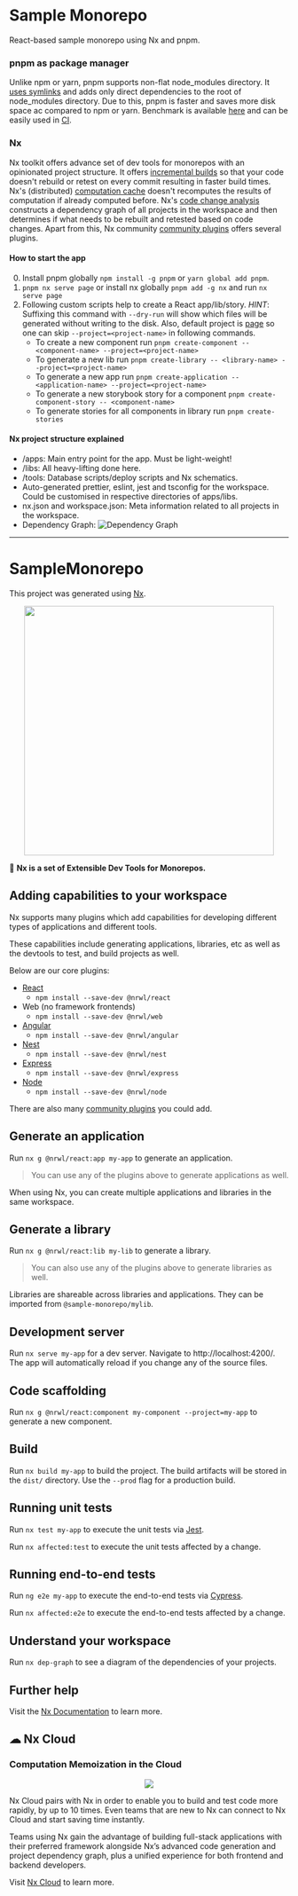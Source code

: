 # Sample Monorepo

React-based sample monorepo using Nx and pnpm.


### pnpm as package manager
Unlike npm or yarn, pnpm supports non-flat node_modules directory. It [uses symlinks](https://pnpm.js.org/motivation#creating-a-non-flat-node_modules-directory) and adds only direct dependencies to the root of node_modules directory. Due to this, pnpm is faster and saves more disk space ac compared to npm or yarn. Benchmark is available [here](https://github.com/pnpm/benchmarks-of-javascript-package-managers#lots-of-files) and can be easily used in [CI](https://pnpm.js.org/continuous-integration).

### Nx
Nx toolkit offers advance set of dev tools for monorepos with an opinionated project structure. It offers [incremental builds](https://nx.dev/latest/react/ci/incremental-builds) so that your code doesn't  rebuild or retest on every commit resulting in faster build times. Nx's (distributed) [computation cache](https://nx.dev/latest/react/core-concepts/computation-caching) doesn't recomputes the results of computation if already computed before. Nx's [code change analysis](https://nx.dev/latest/react/core-concepts/affected#code-changes-analysis) constructs a dependency graph of all projects in the workspace and then determines if what needs to be rebuilt and retested based on code changes. Apart from this, Nx community [community plugins](https://nx.dev/nx-community) offers several plugins.

#### How to start the app
0. Install pnpm globally `npm install -g pnpm` or `yarn global add pnpm`.
1. `pnpm nx serve page` or install nx globally `pnpm add -g nx` and run `nx serve page`
2. Following custom scripts help to create a React app/lib/story. _HINT_: Suffixing this command with `--dry-run` will show which files will be generated without writing to the disk. Also, default project is [page](https://github.com/vsramalwan/sample-monorepo/blob/130bc9514c0b426d028ec1cc9873c77c97c89f18/workspace.json#L6) so one can skip `--project=<project-name>` in following commands.
    * To create a new component run `pnpm create-component -- <component-name> --project=<project-name>`
    * To generate a new lib run `pnpm create-library -- <library-name> --project=<project-name>`
    * To generate a new app run `pnpm create-application -- <application-name> --project=<project-name>`
    * To generate a new storybook story for a component `pnpm create-component-story -- <component-name>`
    * To generate stories for all components in library run `pnpm create-stories`

#### Nx project structure explained
- /apps: Main entry point for the app. Must be light-weight!
- /libs: All heavy-lifting done here.
- /tools: Database scripts/deploy scripts and Nx schematics.
- Auto-generated prettier, eslint, jest and tsconfig for the workspace. Could be customised in respective directories of apps/libs.
- nx.json and workspace.json: Meta information related to all projects in the workspace.
- Dependency Graph: ![Dependency Graph](https://github.com/vsramalwan/sample-monorepo/blob/main/docs/dep-graph.png "dep-graph")

-----------------------------------------------------------------------------------------


# SampleMonorepo

This project was generated using [Nx](https://nx.dev).

<p style="text-align: center;"><img src="https://raw.githubusercontent.com/nrwl/nx/master/images/nx-logo.png" width="450"></p>

🔎 **Nx is a set of Extensible Dev Tools for Monorepos.**

## Adding capabilities to your workspace

Nx supports many plugins which add capabilities for developing different types of applications and different tools.

These capabilities include generating applications, libraries, etc as well as the devtools to test, and build projects as well.

Below are our core plugins:

- [React](https://reactjs.org)
  - `npm install --save-dev @nrwl/react`
- Web (no framework frontends)
  - `npm install --save-dev @nrwl/web`
- [Angular](https://angular.io)
  - `npm install --save-dev @nrwl/angular`
- [Nest](https://nestjs.com)
  - `npm install --save-dev @nrwl/nest`
- [Express](https://expressjs.com)
  - `npm install --save-dev @nrwl/express`
- [Node](https://nodejs.org)
  - `npm install --save-dev @nrwl/node`

There are also many [community plugins](https://nx.dev/nx-community) you could add.

## Generate an application

Run `nx g @nrwl/react:app my-app` to generate an application.

> You can use any of the plugins above to generate applications as well.

When using Nx, you can create multiple applications and libraries in the same workspace.

## Generate a library

Run `nx g @nrwl/react:lib my-lib` to generate a library.

> You can also use any of the plugins above to generate libraries as well.

Libraries are shareable across libraries and applications. They can be imported from `@sample-monorepo/mylib`.

## Development server

Run `nx serve my-app` for a dev server. Navigate to http://localhost:4200/. The app will automatically reload if you change any of the source files.

## Code scaffolding

Run `nx g @nrwl/react:component my-component --project=my-app` to generate a new component.

## Build

Run `nx build my-app` to build the project. The build artifacts will be stored in the `dist/` directory. Use the `--prod` flag for a production build.

## Running unit tests

Run `nx test my-app` to execute the unit tests via [Jest](https://jestjs.io).

Run `nx affected:test` to execute the unit tests affected by a change.

## Running end-to-end tests

Run `ng e2e my-app` to execute the end-to-end tests via [Cypress](https://www.cypress.io).

Run `nx affected:e2e` to execute the end-to-end tests affected by a change.

## Understand your workspace

Run `nx dep-graph` to see a diagram of the dependencies of your projects.

## Further help

Visit the [Nx Documentation](https://nx.dev) to learn more.



## ☁ Nx Cloud

### Computation Memoization in the Cloud

<p style="text-align: center;"><img src="https://raw.githubusercontent.com/nrwl/nx/master/images/nx-cloud-card.png"></p>

Nx Cloud pairs with Nx in order to enable you to build and test code more rapidly, by up to 10 times. Even teams that are new to Nx can connect to Nx Cloud and start saving time instantly.

Teams using Nx gain the advantage of building full-stack applications with their preferred framework alongside Nx’s advanced code generation and project dependency graph, plus a unified experience for both frontend and backend developers.

Visit [Nx Cloud](https://nx.app/) to learn more.

